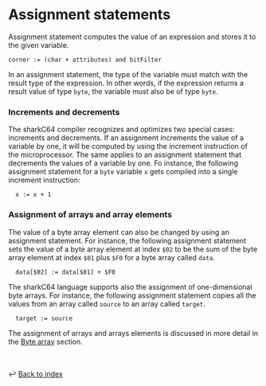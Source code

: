 # Assignment statements

Assignment statement computes the value of an expression and stores it to
the given variable.
```
corner := (char + attributes) and bitFilter 
```

In an assignment statement, the type of the variable must match with the 
result type of the expression. In other words, if the expression returns
a result value of type `byte`, the variable must also be of type `byte`.

### Increments and decrements

The sharkC64 compiler recognizes and optimizes two special cases: increments and decrements.
If an assignment increments the value of a variable by one, it will be computed by
using the increment instruction of the microprocessor. 
The same applies to an assignment statement that decrements the values of a variable by one.
Fo instance, the following assignment statement for a `byte` variable `x` gets 
compiled into a single increment instruction:
```
  x := x + 1 
```

### Assignment of arrays and array elements

The value of a byte array element can also be changed by using an assignment statement.
For instance, the following assignment statement sets the value of a byte array element
at index `$02` to be the sum of the byte array element at index `$01` plus `$F0` for
a byte array called `data`.
```
  data[$02] := data[$01] + $F0 
```

The sharkC64 language supports also the assignment of one-dimensional byte arrays.
For instance, the following assignment statement copies all the values from
an array called `source` to an array called `target`.
```
  target := source 
```

The assignment of arrays and arrays elements is discussed in more detail 
in the [Byte array](../expressions/arrays.md) section.

<br /><br />
:leftwards_arrow_with_hook: [Back to index](../../index.md)